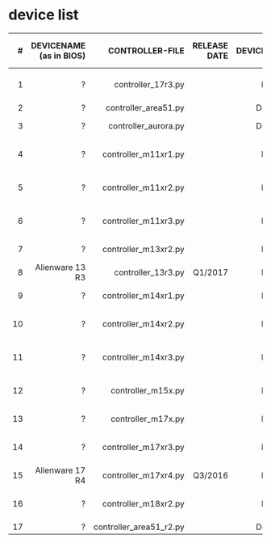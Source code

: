 device list
===========


| # | DEVICENAME (as in BIOS)  | CONTROLLER-FILE  | RELEASE DATE  | DEVICETYPE  | SUPPORTSTATE  | ALIENFX-CONTROLLER HW-ID  | BITS PER COLOR  | PICTURE  |
| -------------:| -------------:| -------------:| -----:|-----:|-----:|-----:|-----:|-----:|
| 1 | ? | controller_17r3.py |  | Laptop | Needs the correct Zone Codes | 0x0528 | 4 |  |
| 2 | ? | controller_area51.py |  | Desktop | Unknown | 0x0511 | 4 |  |
| 3 | ? | controller_aurora.py |  | Desktop | support by [Bill Ochetski](https://github.com/ochetski) | 0x0513 | 4 |  |
| 4 | ? | controller_m11xr1.py |  | Laptop | Needs the correct Zone Codes | 0x0514 | 4 |  |
| 5 | ? | controller_m11xr2.py |  | Laptop | Needs the correct Zone Codes | 0x0515 | 4 |  |
| 6 | ? | controller_m11xr3.py |  | Laptop | Needs the correct Zone Codes | 0x0522 | 4 |  |
| 7 | ? | controller_m13xr2.py |  | Laptop | support by [Simon Wood](https://github.com/mungewell) | 0x0527 | 4 |  |
| 8 | Alienware 13 R3 | controller_13r3.py | Q1/2017 | Laptop | support by [Yoann Mourot](https://github.com/YoannMourot) | 0x0529 | 8 | ![Alienware 13 R3](https://github.com/trackmastersteve/alienfx/blob/master/docs/Knowledgebase/images/devices/aw13r3.jpg) |
| 9 | ? | controller_m14xr1.py |  | Laptop | support by [Ashwin Menon](https://github.com/ashwinm76) | 0x0521 | 4 |  |
| 10 | ? | controller_m14xr2.py |  | Laptop | Needs the correct Zone Codes | 0x0521 | 4 |  |
| 11 | ? | controller_m14xr3.py |  | Laptop | Needs the correct Zone Codes | 0x0525 | 4 |  |
| 12 | ? | controller_m15x.py |  | Laptop | support by [Gennadiy Chernyshyk](https://github.com/shatur95) | 0x0512 | 4 |  |
| 13 | ? | controller_m17x.py |  | Laptop | support by [trackmastersteve](https://github.com/trackmastersteve) | 0x0512 | 4 |  |
| 14 | ? | controller_m17xr3.py |  | Laptop | Needs the correct Zone Codes | 0x0520 | 4 |  |
| 15 | Alienware 17 R4 | controller_m17xr4.py | Q3/2016 | Laptop | support by [Dennis Marx](https://github.com/derco0n) | 0x0530 | 8 | ![Alienware 17 R4](https://github.com/trackmastersteve/alienfx/blob/master/docs/Knowledgebase/images/devices/aw17r4.png) |
| 16 | ? | controller_m18xr2.py |  | Laptop | Needs the correct Zone Codes | 0x0518 | 4 |  |
| 17 | ? | controller_area51_r2.py | | Desktop | Unknown | 0x0526 | 4 | |
